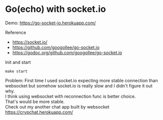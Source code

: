 # Go(echo) with socket.io

Demo: 
https://go-socket-io.herokuapp.com/


Reference 
- https://socket.io/ 
- https://github.com/googollee/go-socket.io 
- https://godoc.org/github.com/googollee/go-socket.io 


Init and start
```terminal
make start
```


Problem: 
First time I used socket.io expecting more stable connection than websocket but somehow socket.io is really slow and I didn't figure it out why.  
I think using websocket with reconnection func is better choice.  
That's would be more stable.  
Check out my another chat app built by websocket  
https://crypchat.herokuapp.com/


